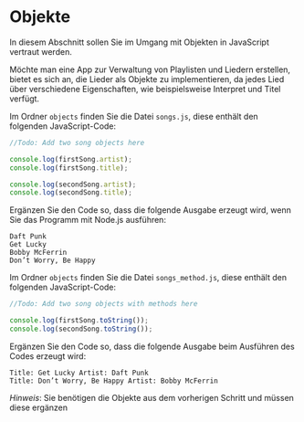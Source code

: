# Objekte

In diesem Abschnitt sollen Sie im Umgang mit Objekten in JavaScript vertraut werden.

Möchte man eine App zur Verwaltung von Playlisten und Liedern erstellen, bietet es sich an, die Lieder als Objekte zu implementieren, da jedes Lied über verschiedene Eigenschaften, wie beispielsweise Interpret und Titel verfügt.

Im Ordner `objects` finden Sie die Datei `songs.js`, diese enthält den folgenden JavaScript-Code:

~~~javascript
//Todo: Add two song objects here

console.log(firstSong.artist);
console.log(firstSong.title);

console.log(secondSong.artist);
console.log(secondSong.title);

~~~

Ergänzen Sie den Code so, dass die folgende Ausgabe erzeugt wird, wenn Sie das Programm mit Node.js ausführen:

```shell
Daft Punk
Get Lucky
Bobby McFerrin
Don’t Worry, Be Happy
```

Im Ordner `objects` finden Sie die Datei `songs_method.js`, diese enthält den folgenden JavaScript-Code:

```js
//Todo: Add two song objects with methods here

console.log(firstSong.toString());
console.log(secondSong.toString());
```

Ergänzen Sie den Code so, dass die folgende Ausgabe beim Ausführen des Codes erzeugt wird:

```shell
Title: Get Lucky Artist: Daft Punk
Title: Don’t Worry, Be Happy Artist: Bobby McFerrin
```

*Hinweis*: Sie benötigen die Objekte aus dem vorherigen Schritt und müssen diese ergänzen
